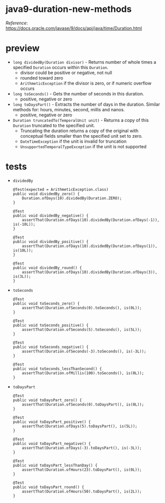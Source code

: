 # java9-duration-new-methods
_Reference_: https://docs.oracle.com/javase/9/docs/api/java/time/Duration.html

# preview
* `long dividedBy(Duration divisor)` -
Returns number of whole times a specified `Duration` 
occurs within this `Duration`.
    * divisor could be positive or negative, not null
    * rounded toward zero
    * `ArithmeticException` if the divisor is zero, or if 
    numeric overflow occurs
* `long toSeconds()` -
Gets the number of seconds in this duration.
    * positive, negative or zero
* `long toDaysPart()` -
Extracts the number of days in the duration. Similar methods
for: hours, minutes, second, millis and nanos.
    * positive, negative or zero
* `Duration truncatedTo(TemporalUnit unit)` -
Returns a copy of this `Duration` truncated to the specified unit.
    * Truncating the duration returns a copy of the original with conceptual fields 
    smaller than the specified unit set to zero.
    * `DateTimeException` if the unit is invalid for truncation
    * `UnsupportedTemporalTypeException` if the unit is not 
    supported

# tests
* `dividedBy`
    ```
    @Test(expected = ArithmeticException.class)
    public void dividedBy_zero() {
        Duration.ofDays(10).dividedBy(Duration.ZERO);
    }

    @Test
    public void dividedBy_negative() {
        assertThat(Duration.ofDays(10).dividedBy(Duration.ofDays(-1)), is(-10L));
    }

    @Test
    public void dividedBy_positive() {
        assertThat(Duration.ofDays(10).dividedBy(Duration.ofDays(1)), is(10L));
    }
    
    @Test
    public void dividedBy_round() {
        assertThat(Duration.ofDays(10).dividedBy(Duration.ofDays(3)), is(3L));
    }
    ```
* `toSeconds`
    ```
    @Test
    public void toSeconds_zero() {
        assertThat(Duration.ofSeconds(0).toSeconds(), is(0L));
    }
    
    @Test
    public void toSeconds_positive() {
        assertThat(Duration.ofSeconds(5).toSeconds(), is(5L));
    }
    
    @Test
    public void toSeconds_negative() {
        assertThat(Duration.ofSeconds(-3).toSeconds(), is(-3L));
    }
    
    @Test
    public void toSeconds_lessThanSecond() {
        assertThat(Duration.ofMillis(100).toSeconds(), is(0L));
    }
    ```
* `toDaysPart`
    ```
    @Test
    public void toDaysPart_zero() {
        assertThat(Duration.ofSeconds(0).toDaysPart(), is(0L));
    }
    
    @Test
    public void toDaysPart_positive() {
        assertThat(Duration.ofDays(5).toDaysPart(), is(5L));
    }
    
    @Test
    public void toDaysPart_negative() {
        assertThat(Duration.ofDays(-3).toDaysPart(), is(-3L));
    }
    
    @Test
    public void toDaysPart_lessThanDay() {
        assertThat(Duration.ofHours(23).toDaysPart(), is(0L));
    }
    
    @Test
    public void toDaysPart_round() {
        assertThat(Duration.ofHours(50).toDaysPart(), is(2L));
    }
    ```
